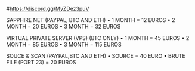 
#https://discord.gg/MyZDez3puV


 SAPPHIRE NET     (PAYPAL, BTC AND ETH)
• 1 MONTH = 12 EUROS
• 2 MONTH = 20 EUROS
• 3 MONTH = 32 EUROS

 VIRTUAL PRIVATE SERVER (VPS)     (BTC ONLY)
• 1 MONTH = 45 EUROS
• 2 MONTH = 85 EUROS
• 3 MONTH = 115 EUROS

 SOUCE & SCAN     (PAYPAL,BTC AND ETH)
• SOURCE = 40 EURO
• BRUTE FILE (PORT 23) = 20 EUROS
